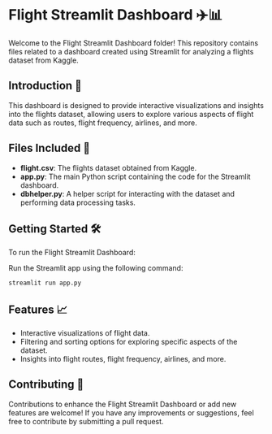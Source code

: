 
# Flight Streamlit Dashboard ✈️📊

Welcome to the Flight Streamlit Dashboard folder! This repository contains files related to a dashboard created using Streamlit for analyzing a flights dataset from Kaggle.

## Introduction 🚀

This dashboard is designed to provide interactive visualizations and insights into the flights dataset, allowing users to explore various aspects of flight data such as routes, flight frequency, airlines, and more.

## Files Included 📁

- **flight.csv**: The flights dataset obtained from Kaggle.
- **app.py**: The main Python script containing the code for the Streamlit dashboard.
- **dbhelper.py**: A helper script for interacting with the dataset and performing data processing tasks.

## Getting Started 🛠️

To run the Flight Streamlit Dashboard:

Run the Streamlit app using the following command:

```bash
streamlit run app.py
```

## Features 📈

- Interactive visualizations of flight data.
- Filtering and sorting options for exploring specific aspects of the dataset.
- Insights into flight routes, flight frequency, airlines, and more.

## Contributing 🤝

Contributions to enhance the Flight Streamlit Dashboard or add new features are welcome! If you have any improvements or suggestions, feel free to contribute by submitting a pull request.

